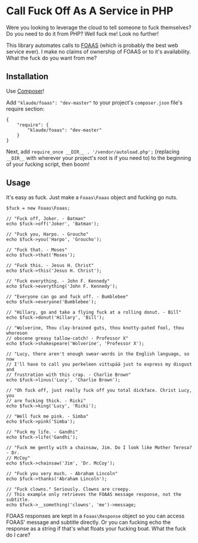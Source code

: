 Call Fuck Off As A Service in PHP
=================================

Were you looking to leverage the cloud to tell someone to fuck themselves? Do you need to do it from PHP? Well fuck me! Look no further!

This library automates calls to [FOAAS](https://foaas.herokuapp.com/) (which is probably the best web service ever). I make no claims of ownership of FOAAS or to it's availability. What the fuck do you want from me?

Installation
------------
Use [Composer](http://getcomposer.org/)!

Add `"klaude/foaas": "dev-master"` to your project's `composer.json` file's require section:

    {
        "require": {
            "klaude/foaas": "dev-master"
        }
    }

Next, add `require_once __DIR__ . '/vendor/autoload.php';` (replacing `__DIR__` with wherever your project's root is if you need to) to the beginning of your fucking script, then boom!

Usage
-----
It's easy as fuck. Just make a `Foaas\Foaas` object and fucking go nuts.

    $fuck = new Foaas\Foaas;

    // "Fuck off, Joker. - Batman"
    echo $fuck->off('Joker', 'Batman');

    // "Fuck you, Harpo. - Groucho"
    echo $fuck->you('Harpo', 'Groucho');

    // "Fuck that. - Moses"
    echo $fuck->that('Moses');

    // "Fuck this. - Jesus H. Christ"
    echo $fuck->this('Jesus H. Christ');

    // "Fuck everything. - John F. Kennedy"
    echo $fuck->everything('John F. Kennedy');

    // "Everyone can go and fuck off. - Bumblebee"
    echo $fuck->everyone('Bumblebee');

    // "Hillary, go and take a flying fuck at a rolling donut. - Bill"
    echo $fuck->donut('Hillary', 'Bill');

    // "Wolverine, Thou clay-brained guts, thou knotty-pated fool, thou whoreson
    // obscene greasy tallow-catch! - Professor X"
    echo $fuck->shakespeare('Wolverine', 'Professor X');

    // "Lucy, there aren't enough swear-words in the English language, so now
    // I'll have to call you perkeleen vittupää just to express my disgust and
    // frustration with this crap. - Charlie Brown"
    echo $fuck->linus('Lucy', 'Charlie Brown');

    // "Oh fuck off, just really fuck off you total dickface. Christ Lucy, you
    // are fucking thick. - Ricki"
    echo $fuck->king('Lucy', 'Ricki');

    // "Well fuck me pink. - Simba"
    echo $fuck->pink('Simba');

    // "Fuck my life. - Gandhi"
    echo $fuck->life('Gandhi');

    // "Fuck me gently with a chainsaw, Jim. Do I look like Mother Teresa? - Dr.
    // McCoy"
    echo $fuck->chainsaw('Jim', 'Dr. McCoy');

    // "Fuck you very much. - Abraham Lincoln"
    echo $fuck->thanks('Abraham Lincoln');

    // "Fuck clowns." Seriously. Clowns are creepy.
    // This example only retrieves the FOAAS message response, not the subtitle.
    echo $fuck->__something('clowns', 'me')->message;

FOAAS responses are kept in a `Foaas\Response` object so you can access FOAAS' message and subtitle directly. Or you can fucking echo the response as a string if that's what floats your fucking boat. What the fuck do I care?
